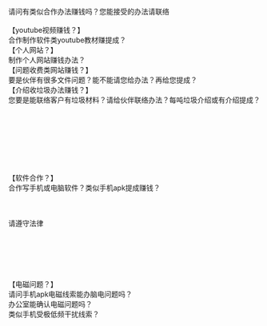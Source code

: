 <br>
<br>
<br>
<br>
请问有类似合作办法赚钱吗？您能接受的办法请联络<br>
<br>
【youtube视频赚钱？】<br>
合作制作软件类youtube教材赚提成？<br>
【个人网站？】<br>
制作个人网站赚钱办法？<br>
【问题收费类网站赚钱？】<br>
要是伙伴有很多文件问题？能不能请您给办法？再给您提成？<br>
【介绍收垃圾办法赚钱？】<br>
您要是能联络客户有垃圾材料？请给伙伴联络办法？每吨垃圾介绍或有介绍提成？<br><br><br><br><br><br><br><br><br>
【软件合作？】<br>
合作写手机或电脑软件？类似手机apk提成赚钱？<br>
<br>
<br>
<br>
请遵守法律<br>
<br>
<br>
<br>
<br>
<br>
<br>
【电磁问题？】<br>
请问手机apk电磁线索能办脑电问题吗？<br>
办公室能确认电磁问题吗？<br>
类似手机受极低频干扰线索？<br>
<br>
<br>
<br>
<br>
